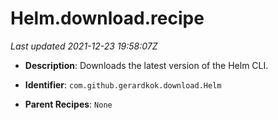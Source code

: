 # Helm.download.recipe

_Last updated 2021-12-23 19:58:07Z_

- **Description**: Downloads the latest version of the Helm CLI.

- **Identifier**: `com.github.gerardkok.download.Helm`

- **Parent Recipes**: `None`